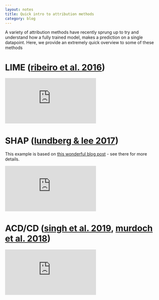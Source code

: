 ```yaml
---
layout: notes
title: Quick intro to attribution methods
category: blog
---
```


A variety of attribution methods have recently sprung up to try and understand how a fully trained model, makes a prediction on a single datapoint. Here, we provide an extremely quick overview to some of these methods



# LIME ([ribeiro et al. 2016](https://arxiv.org/abs/1602.04938))

<iframe src="https://docs.google.com/presentation/d/e/2PACX-1vRFU9W6u_yzNmSjk-58kEME1mMcTNMBepr6UM7PaHanAqBF-KIs9f2s82scWOw5nUjsXWFEuhm-PD_T/embed?start=false&loop=false&delayms=3000" frameborder="0" onload="this.width=screen.width*0.6;this.height=screen.height*0.6;" allowfullscreen="true" mozallowfullscreen="true" webkitallowfullscreen="true"></iframe>


<br>

# SHAP ([lundberg & lee 2017](https://arxiv.org/abs/1705.07874))

This example is based on [this wonderful blog post]([towardsdatascience.com/shap-explained-the-way-i-wish-someone-explained-it-to-me-ab81cc69ef30](https://towardsdatascience.com/shap-explained-the-way-i-wish-someone-explained-it-to-me-ab81cc69ef30)) - see there for more details.

<iframe src="https://docs.google.com/presentation/d/e/2PACX-1vTmlZCSlNI5zwjexgdgQsRURiUnrpR4vHo2j2kXmnHKmYhUU0fbacaHI0gxOKZUPBHUBKODttwH5kMb/embed?start=false&loop=false&delayms=3000" frameborder="0" onload="this.width=screen.width*0.6;this.height=screen.height*0.6;" allowfullscreen="true" mozallowfullscreen="true" webkitallowfullscreen="true"></iframe>

<br>



# ACD/CD ([singh et al. 2019](https://arxiv.org/abs/1806.05337), [murdoch et al. 2018](https://arxiv.org/abs/1801.05453))

<iframe src="https://docs.google.com/presentation/d/e/2PACX-1vQEE3MfDoNoBLG4w5LZ_xhPW1prKlgvAaLc9-O8VDGsR8u4vCDaw-vkcW0nUALIX2hYcoerOjlmy0Y_/embed?start=false&loop=false&delayms=3000" frameborder="0" onload="this.width=screen.width*0.6;this.height=screen.height*0.6;" allowfullscreen="true" mozallowfullscreen="true" webkitallowfullscreen="true"></iframe>

<br>